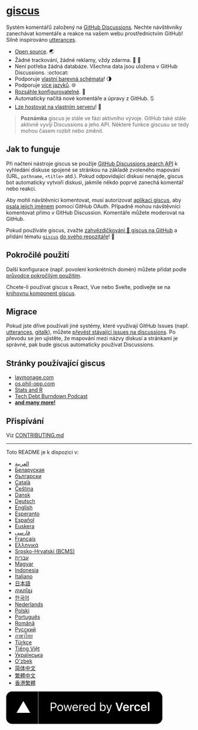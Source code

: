 # [giscus][giscus]

Systém komentářů založený na [GitHub Discussions][discussions]. Nechte návštěvníky zanechávat komentáře a reakce na vašem webu prostřednictvím GitHub! Silně inspirováno [utterances][utterances].

- [Open source][repo]. 🌏
- Žádné trackování, žádné reklamy, vždy zdarma. 📡 🚫
- Není potřeba žádná databáze. Všechna data jsou uložena v GitHub Discussions. :octocat:
- Podporuje [vlastní barevná schémata][creating-custom-themes]! 🌗
- Podporuje [více jazyků][multiple-languages]. 🌐
- [Rozsáhle konfigurovatelné][advanced-usage]. 🔧
- Automaticky načítá nové komentáře a úpravy z GitHub. 🔃
- [Lze hostovat na vlastním serveru][self-hosting]! 🤳

> **Poznámka**
> giscus je stále ve fázi aktivního vývoje. GitHub také stále aktivně vyvíjí Discussions a jeho API. Některé funkce giscusu se tedy mohou časem rozbít nebo změnit.

## Jak to funguje

Při načtení nástroje giscus se použije [GitHub Discussions search API][search-api] k vyhledání diskuse spojené se stránkou na základě zvoleného mapování (URL, `pathname`, `<title>` atd.). Pokud odpovídající diskusi nenajde, giscus bot automaticky vytvoří diskusi, jakmile někdo poprvé zanechá komentář nebo reakci.

Aby mohli návštěvníci komentovat, musí autorizovat [aplikaci giscus][giscus-app], aby [psala jejich jménem][authorization] pomocí GitHub OAuth. Případně mohou návštěvníci komentovat přímo v GitHub Discussion. Komentáře můžete moderovat na GitHub.

[giscus]: https://giscus.app
[discussions]: https://docs.github.com/en/discussions
[utterances]: https://github.com/utterance/utterances
[repo]: https://github.com/giscus/giscus
[advanced-usage]: https://github.com/giscus/giscus/blob/main/ADVANCED-USAGE.md
[creating-custom-themes]: https://github.com/giscus/giscus/blob/main/ADVANCED-USAGE.md#data-theme
[multiple-languages]: https://github.com/giscus/giscus/blob/main/CONTRIBUTING.md#adding-localizations
[self-hosting]: https://github.com/giscus/giscus/blob/main/SELF-HOSTING.md
[search-api]: https://docs.github.com/en/graphql/guides/using-the-graphql-api-for-discussions#search
[giscus-app]: https://github.com/apps/giscus
[authorization]: https://docs.github.com/en/developers/apps/identifying-and-authorizing-users-for-github-apps

<!-- configuration -->

Pokud používáte giscus, zvažte [zahvězdičkování 🌟 giscus na GitHub][repo] a přidání tématu [`giscus`][giscus-topic] [do svého repozitáře][topic-howto]! 🎉

## Pokročilé použití

Další konfigurace (např. povolení konkrétních domén) můžete přidat podle [průvodce pokročilým použitím][advanced-usage].

Chcete-li používat giscus s React, Vue nebo Svelte, podívejte se na [knihovnu komponent giscus][giscus-component].

## Migrace

Pokud jste dříve používali jiné systémy, které využívají GitHub Issues (např. [utterances][utterances], [gitalk][gitalk]), můžete [převést stávající issues na discussions][convert]. Po převodu se jen ujistěte, že mapování mezi názvy diskusí a stránkami je správné, pak bude giscus automaticky používat Discussions.

## Stránky používající giscus

- [laymonage.com][laymonage-website]
- [os.phil-opp.com][os-phil-opp]
- [Stats and R][statsandr]
- [Tech Debt Burndown Podcast][techdebtburndown]
- [**and many more!**][giscus-topic]

## Přispívání

Viz [CONTRIBUTING.md][contributing]

[giscus-component]: https://github.com/giscus/giscus-component
[repo]: https://github.com/giscus/giscus
[giscus-topic]: https://github.com/topics/giscus
[topic-howto]: https://docs.github.com/en/github/administering-a-repository/classifying-your-repository-with-topics
[advanced-usage]: https://github.com/giscus/giscus/blob/main/ADVANCED-USAGE.md
[utterances]: https://github.com/utterance/utterances
[gitalk]: https://github.com/gitalk/gitalk
[convert]: https://docs.github.com/en/discussions/managing-discussions-for-your-community/moderating-discussions#converting-an-issue-to-a-discussion
[laymonage-website]: https://laymonage.com/posts/giscus
[os-phil-opp]: https://os.phil-opp.com
[statsandr]: https://statsandr.com
[techdebtburndown]: https://techdebtburndown.com
[contributing]: https://github.com/giscus/giscus/blob/main/CONTRIBUTING.md

<!-- end -->

---

Toto README je k dispozici v:

- [العربية](README.ar.md)
- [Беларуская](README.be.md)
- [български](README.bg.md)
- [Català](README.ca.md)
- [Čeština](README.cs.md)
- [Dansk](README.da.md)
- [Deutsch](README.de.md)
- [English](README.md)
- [Esperanto](README.eo.md)
- [Español](README.es.md)
- [Euskera](README.eu.md)
- [فارسی](README.fa.md)
- [Français](README.fr.md)
- [Ελληνικά](README.gr.md)
- [Srpsko-Hrvatski (BCMS)](README.hbs.md)
- [עברית](README.he.md)
- [Magyar](README.hu.md)
- [Indonesia](README.id.md)
- [Italiano](README.it.md)
- [日本語](README.ja.md)
- [ភាសាខ្មែរ](README.kh.md)
- [한국어](README.ko.md)
- [Nederlands](README.nl.md)
- [Polski](README.pl.md)
- [Português](README.pt.md)
- [Română](README.ro.md)
- [Русский](README.ru.md)
- [ภาษาไทย](README.th.md)
- [Türkçe](README.tr.md)
- [Tiếng Việt](README.vi.md)
- [Українська](README.uk.md)
- [O'zbek](README.uz.md)
- [简体中文](README.zh-CN.md)
- [繁體中文](README.zh-TW.md)
- [香港繁體](README.zh-HK.md)

[![Powered by Vercel](public/powered-by-vercel.svg)][vercel]

[vercel]: https://vercel.com/?utm_source=giscus&utm_campaign=oss
